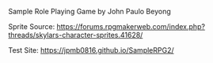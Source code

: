 Sample Role Playing Game by John Paulo Beyong

Sprite Source: https://forums.rpgmakerweb.com/index.php?threads/skylars-character-sprites.41628/

Test Site: https://jpmb0816.github.io/SampleRPG2/
